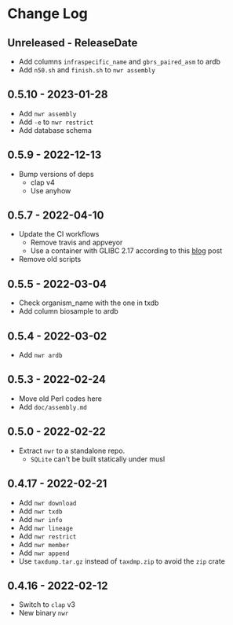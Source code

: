 # Change Log

## Unreleased - ReleaseDate

* Add columns `infraspecific_name` and `gbrs_paired_asm` to ardb
* Add `n50.sh` and `finish.sh` to `nwr assembly`

## 0.5.10 - 2023-01-28

* Add `nwr assembly`
* Add `-e` to `nwr restrict`
* Add database schema

## 0.5.9 - 2022-12-13

* Bump versions of deps
    * clap v4
    * Use anyhow

## 0.5.7 - 2022-04-10

* Update the CI workflows
    * Remove travis and appveyor
    * Use a container with GLIBC 2.17 according to
      this [blog](https://kobzol.github.io/rust/ci/2021/05/07/building-rust-binaries-in-ci-that-work-with-older-glibc.html)
      post
* Remove old scripts

## 0.5.5 - 2022-03-04

* Check organism_name with the one in txdb
* Add column biosample to ardb

## 0.5.4 - 2022-03-02

* Add `nwr ardb`

## 0.5.3 - 2022-02-24

* Move old Perl codes here
* Add `doc/assembly.md`

## 0.5.0 - 2022-02-22

* Extract `nwr` to a standalone repo.
    * `SQLite` can't be built statically under musl

## 0.4.17 - 2022-02-21

* Add `nwr download`
* Add `nwr txdb`
* Add `nwr info`
* Add `nwr lineage`
* Add `nwr restrict`
* Add `nwr member`
* Add `nwr append`
* Use `taxdump.tar.gz` instead of `taxdmp.zip` to avoid the `zip` crate

## 0.4.16 - 2022-02-12

* Switch to `clap` v3
* New binary `nwr`
